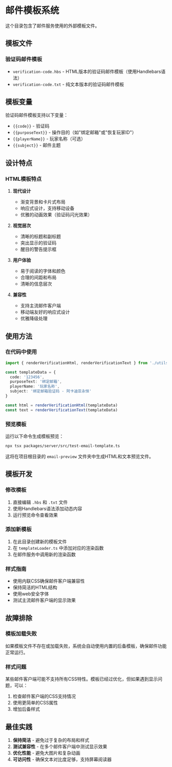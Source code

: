 # 邮件模板系统

这个目录包含了邮件服务使用的外部模板文件。

## 模板文件

### 验证码邮件模板

- `verification-code.hbs` - HTML版本的验证码邮件模板（使用Handlebars语法）
- `verification-code.txt` - 纯文本版本的验证码邮件模板

## 模板变量

验证码邮件模板支持以下变量：

- `{{code}}` - 验证码
- `{{purposeText}}` - 操作目的（如"绑定邮箱"或"恢复玩家ID"）
- `{{playerName}}` - 玩家名称（可选）
- `{{subject}}` - 邮件主题

## 设计特点

### HTML模板特点

1. **现代设计**
   - 渐变背景和卡片式布局
   - 响应式设计，支持移动设备
   - 优雅的动画效果（验证码闪光效果）

2. **视觉层次**
   - 清晰的标题和副标题
   - 突出显示的验证码
   - 醒目的警告提示框

3. **用户体验**
   - 易于阅读的字体和颜色
   - 合理的间距和布局
   - 清晰的信息层次

4. **兼容性**
   - 支持主流邮件客户端
   - 移动端友好的响应式设计
   - 优雅降级处理

## 使用方法

### 在代码中使用

```typescript
import { renderVerificationHtml, renderVerificationText } from './utils/templateLoader'

const templateData = {
  code: '123456',
  purposeText: '绑定邮箱',
  playerName: '玩家名称',
  subject: '绑定邮箱验证码 - 阿卡迪亚永恒'
}

const html = renderVerificationHtml(templateData)
const text = renderVerificationText(templateData)
```

### 预览模板

运行以下命令生成模板预览：

```bash
npx tsx packages/server/src/test-email-template.ts
```

这将在项目根目录的 `email-preview` 文件夹中生成HTML和文本预览文件。

## 模板开发

### 修改模板

1. 直接编辑 `.hbs` 和 `.txt` 文件
2. 使用Handlebars语法添加动态内容
3. 运行预览命令查看效果

### 添加新模板

1. 在此目录创建新的模板文件
2. 在 `templateLoader.ts` 中添加对应的渲染函数
3. 在邮件服务中调用新的渲染函数

### 样式指南

- 使用内联CSS确保邮件客户端兼容性
- 保持简洁的HTML结构
- 使用web安全字体
- 测试主流邮件客户端的显示效果

## 故障排除

### 模板加载失败

如果模板文件不存在或加载失败，系统会自动使用内置的后备模板，确保邮件功能正常运行。

### 样式问题

某些邮件客户端可能不支持所有CSS特性。模板已经过优化，但如果遇到显示问题，可以：

1. 检查邮件客户端的CSS支持情况
2. 使用更简单的CSS属性
3. 增加后备样式

## 最佳实践

1. **保持简洁** - 避免过于复杂的布局和样式
2. **测试兼容性** - 在多个邮件客户端中测试显示效果
3. **优化性能** - 避免大图片和复杂动画
4. **可访问性** - 确保文本对比度足够，支持屏幕阅读器
